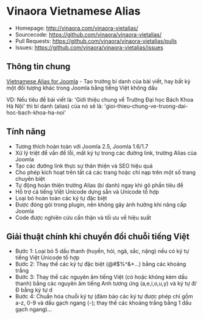 Vinaora Vietnamese Alias
========================

* Homepage: http://vinaora.com/vinaora-vietalias/
* Sourcecode: https://github.com/vinaora/vinaora-vietalias/
* Pull Requests: https://github.com/vinaora/vinaora-vietalias/pulls
* Issues: https://github.com/vinaora/vinaora-vietalias/issues

Thông tin chung
---------------
[Vietnamese Alias for Joomla](http://vinaora.com/vinaora-vietalias/) - Tạo trường bí danh của bài viết, hay bất kỳ một đối tượng khác trong Joomla bằng tiếng Việt không dấu

VD: Nếu tiêu đề bài viết là: 'Giới thiệu chung về Trường Đại học Bách Khoa Hà Nội' thì bí danh (alias) của nó sẽ là: 'gioi-thieu-chung-ve-truong-dai-hoc-bach-khoa-ha-noi'

Tính năng
---------
* Tương thích hoàn toàn với Joomla 2.5, Joomla 1.6/1.7
* Xử lý triệt để vấn đề lỗi, mất ký tự trong các đường link, trường Alias của Joomla
* Tạo các đường link thực sự thân thiện và SEO hiệu quả
* Cho phép kích hoạt trên tất cả các trang hoặc chỉ nạp trên một số trang chuyên biệt
* Tự động hoàn thiện trường Alias (bí danh) ngay khi gõ phần tiêu đề
* Hỗ trợ cả tiếng Việt Unicode dựng sẵn và Unicode tổ hợp
* Loại bỏ hoàn toàn các ký tự đặc biệt
* Được đóng gói trong plugin, nên không gây ảnh hưởng khi nâng cấp Joomla
* Code được nghiên cứu cẩn thận và tối ưu về hiệu suất

Giải thuật chính khi chuyển đổi chuỗi tiếng Việt
------------------------------------------------
* Bước 1: Loại bỏ 5 dấu thanh (huyền, hỏi, ngã, sắc, nặng) nếu có ký tự tiếng Việt Unicode tổ hợp
* Bước 2: Thay thế các ký tự đặc biệt (@#$%^&*...) bằng các khoảng trắng
* Bước 3: Thay thế các nguyên âm tiếng Việt (có hoặc không kèm dấu thanh) bằng các nguyên âm tiếng Anh tương ứng (a,e,i,o,u,y) và ký tự đ/Đ bằng ký tự d
* Bước 4: Chuẩn hóa chuỗi ký tự (đảm bảo các ký tự được phép chỉ gồm a-z, 0-9 và dấu gạch ngang (-); thay thế các khoảng trắng bằng 1 dấu gạch ngang)...
